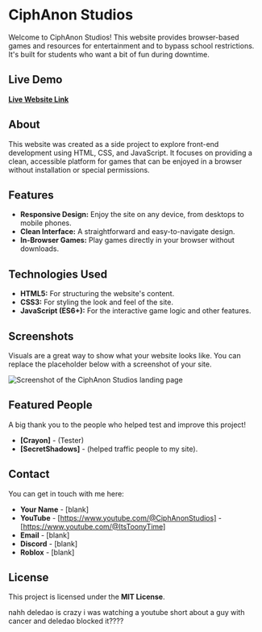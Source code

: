 # CiphAnon Studios

Welcome to CiphAnon Studios! This website provides browser-based games and resources for entertainment and to bypass school restrictions. It's built for students who want a bit of fun during downtime.

## Live Demo

**[Live Website Link](https://blockersgotbugsfr.github.io/CiphAnon-Studios/)**

## About

This website was created as a side project to explore front-end development using HTML, CSS, and JavaScript. It focuses on providing a clean, accessible platform for games that can be enjoyed in a browser without installation or special permissions.

## Features

- **Responsive Design:** Enjoy the site on any device, from desktops to mobile phones.
- **Clean Interface:** A straightforward and easy-to-navigate design.
- **In-Browser Games:** Play games directly in your browser without downloads.

## Technologies Used

- **HTML5:** For structuring the website's content.
- **CSS3:** For styling the look and feel of the site.
- **JavaScript (ES6+):** For the interactive game logic and other features.

## Screenshots

Visuals are a great way to show what your website looks like. You can replace the placeholder below with a screenshot of your site.

![Screenshot of the CiphAnon Studios landing page](path/to/your/screenshot.png)

## Featured People

A big thank you to the people who helped test and improve this project!

- **[Crayon]** - (Tester)
- **[SecretShadows]** - (helped traffic people to my site).

## Contact

You can get in touch with me here:

- **Your Name** - [blank]
- **YouTube** - [https://www.youtube.com/@CiphAnonStudios] - [https://www.youtube.com/@ItsToonyTime]
- **Email** - [blank]
- **Discord** - [blank]
- **Roblox** - [blank]

## License

This project is licensed under the **MIT License**.



nahh deledao is crazy i was watching a youtube short about a guy with cancer and deledao blocked it???? 

